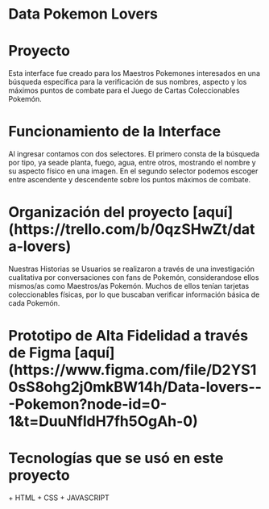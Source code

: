 # Data Pokemon Lovers

<h1> Proyecto </h1>

Esta interface fue creado para los Maestros Pokemones interesados en una
búsqueda específica para la verificación de sus nombres, aspecto y los máximos puntos de combate para el Juego de Cartas Coleccionables Pokemón. 

<h1>Funcionamiento de la Interface</h1>

Al ingresar contamos con dos selectores. El primero consta de la búsqueda por tipo, ya seade planta, fuego, agua, entre otros, mostrando el nombre y su aspecto físico en una imagen. En el segundo selector podemos escoger entre ascendente y descendente  sobre los puntos máximos 
de combate.

<h1>Organización del proyecto [aquí](https://trello.com/b/0qzSHwZt/data-lovers) </h1>

Nuestras Historias se Usuarios se realizaron a través de una investigación cualitativa por conversaciones con fans de Pokemón, considerandose ellos mismos/as como Maestros/as Pokemón. Muchos de ellos tenían tarjetas coleccionables físicas, por lo que buscaban verificar información básica de cada Pokemón. 

<h1> Prototipo de Alta Fidelidad a través de Figma [aquí](https://www.figma.com/file/D2YS10sS8ohg2j0mkBW14h/Data-lovers---Pokemon?node-id=0-1&t=DuuNfldH7fh5OgAh-0)  </h1>

<h1>Tecnologías que se usó en este proyecto</h1>
+ HTML
+ CSS  
+ JAVASCRIPT 


